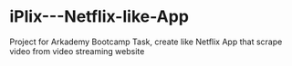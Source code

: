 # iPlix---Netflix-like-App
Project for Arkademy Bootcamp Task, create like Netflix App that scrape video from video streaming website
